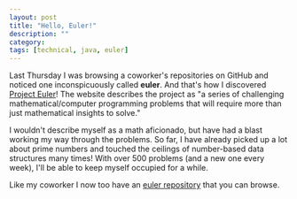 ```yaml
---
layout: post
title: "Hello, Euler!"
description: ""
category: 
tags: [technical, java, euler]
---
```


Last Thursday I was browsing a coworker's repositories on GitHub and noticed one inconspicuously called **euler**. And that's how I discovered [Project Euler][1]! The website describes the project as "a series of challenging mathematical/computer programming problems that will require more than just mathematical insights to solve."

I wouldn't describe myself as a math aficionado, but have had a blast working my way through the problems. So far, I have already picked up a lot about prime numbers and touched the ceilings of number-based data structures many times! With over 500 problems (and a new one every week), I'll be able to keep myself occupied for a while. 

Like my coworker I now too have an [euler repository][2] that you can browse.

[1]: https://projecteuler.net/
[2]: https://github.com/markcerqueira/euler